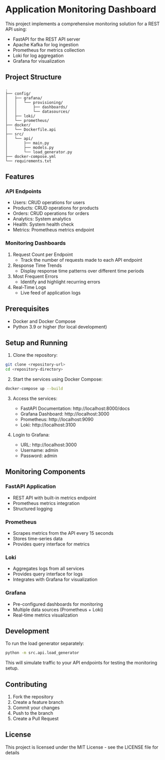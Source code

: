 # Application Monitoring Dashboard

This project implements a comprehensive monitoring solution for a REST API using:
- FastAPI for the REST API server
- Apache Kafka for log ingestion
- Prometheus for metrics collection
- Loki for log aggregation
- Grafana for visualization

## Project Structure

```
.
├── config/
│   ├── grafana/
│   │   └── provisioning/
│   │       ├── dashboards/
│   │       └── datasources/
│   ├── loki/
│   └── prometheus/
├── docker/
│   └── Dockerfile.api
├── src/
│   └── api/
│       ├── main.py
│       ├── models.py
│       └── load_generator.py
├── docker-compose.yml
└── requirements.txt
```

## Features

### API Endpoints
- Users: CRUD operations for users
- Products: CRUD operations for products
- Orders: CRUD operations for orders
- Analytics: System analytics
- Health: System health check
- Metrics: Prometheus metrics endpoint

### Monitoring Dashboards
1. Request Count per Endpoint
   - Track the number of requests made to each API endpoint
2. Response Time Trends
   - Display response time patterns over different time periods
3. Most Frequent Errors
   - Identify and highlight recurring errors
4. Real-Time Logs
   - Live feed of application logs

## Prerequisites

- Docker and Docker Compose
- Python 3.9 or higher (for local development)

## Setup and Running

1. Clone the repository:
```bash
git clone <repository-url>
cd <repository-directory>
```

2. Start the services using Docker Compose:
```bash
docker-compose up --build
```

3. Access the services:
   - FastAPI Documentation: http://localhost:8000/docs
   - Grafana Dashboard: http://localhost:3000
   - Prometheus: http://localhost:9090
   - Loki: http://localhost:3100

4. Login to Grafana:
   - URL: http://localhost:3000
   - Username: admin
   - Password: admin

## Monitoring Components

### FastAPI Application
- REST API with built-in metrics endpoint
- Prometheus metrics integration
- Structured logging

### Prometheus
- Scrapes metrics from the API every 15 seconds
- Stores time-series data
- Provides query interface for metrics

### Loki
- Aggregates logs from all services
- Provides query interface for logs
- Integrates with Grafana for visualization

### Grafana
- Pre-configured dashboards for monitoring
- Multiple data sources (Prometheus + Loki)
- Real-time metrics visualization

## Development

To run the load generator separately:
```bash
python -m src.api.load_generator
```

This will simulate traffic to your API endpoints for testing the monitoring setup.

## Contributing

1. Fork the repository
2. Create a feature branch
3. Commit your changes
4. Push to the branch
5. Create a Pull Request

## License

This project is licensed under the MIT License - see the LICENSE file for details
